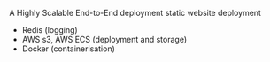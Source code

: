 A Highly Scalable End-to-End deployment static website deployment

- Redis (logging)
- AWS s3, AWS ECS (deployment and storage)
- Docker (containerisation)
